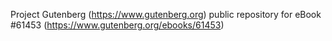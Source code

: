 Project Gutenberg (https://www.gutenberg.org) public repository for eBook #61453 (https://www.gutenberg.org/ebooks/61453)
